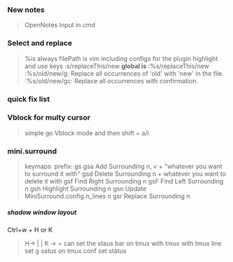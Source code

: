 ### New notes

> OpenNotes Input in cmd

### Select and replace

> %is always filePath is vim including configs for the plugin
> highlight and use keys :s/replaceThis/new
> **global is**
> :%s/replaceThis/new
> :%s/old/new/g: Replace all occurrences of 'old' with 'new' in the file.
> :%s/old/new/gc: Replace all occurrences with confirmation.

### quick fix list

### Vblock for multy cursor

> simple go Vblock mode and then shift + a/i

### mini.surround

> keymaps:
> prefix: gs
> gsa Add Surrounding n, v + "whatever you want to surround it with"
> gsd Delete Surrounding n + whatever you want to delete it with
> gsf Find Right Surrounding n
> gsF Find Left Surrounding n
> gsh Highlight Surrounding n
> gsn Update MiniSurround.config.n_lines n
> gsr Replace Surrounding n

##### shadow window layout

Ctrl+w + H or K

> H-> | | K -> =
can set the staus bar on tmux with tmux with tmux line set g satus on tmux.conf
set status


